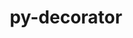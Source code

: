 ---
title: "py-decorator"
layout: cache
categories: [package, develop]
meta: {"versions": ["5.1.1"], "compilers": ["gcc@=11.1.0", "gcc@=11.3.0", "gcc@=11.4.0", "gcc@=9.4.0", "oneapi@=2023.2.0"], "oss": ["ubuntu20.04", "ubuntu22.04"], "platforms": ["linux"], "targets": ["aarch64", "neoverse_v1", "ppc64le", "x86_64_v3"], "stacks": ["data-vis-sdk", "e4s", "e4s-aarch64", "e4s-neoverse_v1", "e4s-oneapi", "e4s-power", "ml-linux-x86_64-cpu", "ml-linux-x86_64-cuda", "ml-linux-x86_64-rocm", "root"], "num_specs": 17, "num_specs_by_stack": {"e4s-neoverse_v1": 2, "root": 17, "e4s-power": 4, "data-vis-sdk": 2, "e4s": 3, "e4s-oneapi": 3, "e4s-aarch64": 2, "ml-linux-x86_64-rocm": 1, "ml-linux-x86_64-cpu": 1, "ml-linux-x86_64-cuda": 1}}
spec_details: [{"hash": "lwtfy6rvwubxto6lo4eglohwmcwvzros", "compiler": "gcc@=11.4.0", "versions": ["5.1.1"], "os": "ubuntu20.04", "platform": "linux", "target": "neoverse_v1", "variants": ["build_system=python_pip"], "stacks": ["e4s-neoverse_v1", "root"], "size": "-", "tarball": "https://binaries.spack.io/develop/build_cache/linux-ubuntu20.04-neoverse_v1/gcc-11.4.0/py-decorator-5.1.1/linux-ubuntu20.04-neoverse_v1-gcc-11.4.0-py-decorator-5.1.1-lwtfy6rvwubxto6lo4eglohwmcwvzros.spack"}, {"hash": "bh7bturiscnvff7jcddonm4q34oylgqm", "compiler": "gcc@=11.4.0", "versions": ["5.1.1"], "os": "ubuntu20.04", "platform": "linux", "target": "neoverse_v1", "variants": ["build_system=python_pip"], "stacks": ["e4s-neoverse_v1", "root"], "size": "-", "tarball": "https://binaries.spack.io/develop/build_cache/linux-ubuntu20.04-neoverse_v1/gcc-11.4.0/py-decorator-5.1.1/linux-ubuntu20.04-neoverse_v1-gcc-11.4.0-py-decorator-5.1.1-bh7bturiscnvff7jcddonm4q34oylgqm.spack"}, {"hash": "ejvkmxubuiyhz6bjkr73roroux677cwb", "compiler": "gcc@=9.4.0", "versions": ["5.1.1"], "os": "ubuntu20.04", "platform": "linux", "target": "ppc64le", "variants": ["build_system=python_pip"], "stacks": ["e4s-power", "root"], "size": "-", "tarball": "https://binaries.spack.io/develop/build_cache/linux-ubuntu20.04-ppc64le/gcc-9.4.0/py-decorator-5.1.1/linux-ubuntu20.04-ppc64le-gcc-9.4.0-py-decorator-5.1.1-ejvkmxubuiyhz6bjkr73roroux677cwb.spack"}, {"hash": "gl4xzyvbhxn3qd6fph2qtqahiiwupb6n", "compiler": "gcc@=9.4.0", "versions": ["5.1.1"], "os": "ubuntu20.04", "platform": "linux", "target": "ppc64le", "variants": ["build_system=python_pip"], "stacks": ["e4s-power", "root"], "size": "-", "tarball": "https://binaries.spack.io/develop/build_cache/linux-ubuntu20.04-ppc64le/gcc-9.4.0/py-decorator-5.1.1/linux-ubuntu20.04-ppc64le-gcc-9.4.0-py-decorator-5.1.1-gl4xzyvbhxn3qd6fph2qtqahiiwupb6n.spack"}, {"hash": "2gmtln572bcjv3moofqxh5kzh3v3c3vg", "compiler": "gcc@=9.4.0", "versions": ["5.1.1"], "os": "ubuntu20.04", "platform": "linux", "target": "ppc64le", "variants": ["build_system=python_pip"], "stacks": ["e4s-power", "root"], "size": "-", "tarball": "https://binaries.spack.io/develop/build_cache/linux-ubuntu20.04-ppc64le/gcc-9.4.0/py-decorator-5.1.1/linux-ubuntu20.04-ppc64le-gcc-9.4.0-py-decorator-5.1.1-2gmtln572bcjv3moofqxh5kzh3v3c3vg.spack"}, {"hash": "lbhuww674prep33ksrggbmq5istd2ckz", "compiler": "gcc@=9.4.0", "versions": ["5.1.1"], "os": "ubuntu20.04", "platform": "linux", "target": "ppc64le", "variants": ["build_system=python_pip"], "stacks": ["e4s-power", "root"], "size": "-", "tarball": "https://binaries.spack.io/develop/build_cache/linux-ubuntu20.04-ppc64le/gcc-9.4.0/py-decorator-5.1.1/linux-ubuntu20.04-ppc64le-gcc-9.4.0-py-decorator-5.1.1-lbhuww674prep33ksrggbmq5istd2ckz.spack"}, {"hash": "n6gswpt6ygvdq3info5bpp3gwpop7n6n", "compiler": "gcc@=11.1.0", "versions": ["5.1.1"], "os": "ubuntu20.04", "platform": "linux", "target": "x86_64_v3", "variants": ["build_system=python_pip"], "stacks": ["root", "data-vis-sdk"], "size": "-", "tarball": "https://binaries.spack.io/develop/build_cache/linux-ubuntu20.04-x86_64_v3/gcc-11.1.0/py-decorator-5.1.1/linux-ubuntu20.04-x86_64_v3-gcc-11.1.0-py-decorator-5.1.1-n6gswpt6ygvdq3info5bpp3gwpop7n6n.spack"}, {"hash": "6qoqt7646chhdgdryhslguqltl65kscx", "compiler": "gcc@=11.1.0", "versions": ["5.1.1"], "os": "ubuntu20.04", "platform": "linux", "target": "x86_64_v3", "variants": ["build_system=python_pip"], "stacks": ["root", "data-vis-sdk"], "size": "-", "tarball": "https://binaries.spack.io/develop/build_cache/linux-ubuntu20.04-x86_64_v3/gcc-11.1.0/py-decorator-5.1.1/linux-ubuntu20.04-x86_64_v3-gcc-11.1.0-py-decorator-5.1.1-6qoqt7646chhdgdryhslguqltl65kscx.spack"}, {"hash": "hi7jksk6fddcjb6wkcuza3hso6h5oeuh", "compiler": "gcc@=11.4.0", "versions": ["5.1.1"], "os": "ubuntu20.04", "platform": "linux", "target": "x86_64_v3", "variants": ["build_system=python_pip"], "stacks": ["root", "e4s"], "size": "-", "tarball": "https://binaries.spack.io/develop/build_cache/linux-ubuntu20.04-x86_64_v3/gcc-11.4.0/py-decorator-5.1.1/linux-ubuntu20.04-x86_64_v3-gcc-11.4.0-py-decorator-5.1.1-hi7jksk6fddcjb6wkcuza3hso6h5oeuh.spack"}, {"hash": "ogt2fwavt3b2z2li2a5i5gm7eguz5vyw", "compiler": "gcc@=11.4.0", "versions": ["5.1.1"], "os": "ubuntu20.04", "platform": "linux", "target": "x86_64_v3", "variants": ["build_system=python_pip"], "stacks": ["root", "e4s"], "size": "-", "tarball": "https://binaries.spack.io/develop/build_cache/linux-ubuntu20.04-x86_64_v3/gcc-11.4.0/py-decorator-5.1.1/linux-ubuntu20.04-x86_64_v3-gcc-11.4.0-py-decorator-5.1.1-ogt2fwavt3b2z2li2a5i5gm7eguz5vyw.spack"}, {"hash": "vw46a5df7xdlmrd7q3braqtvhuyq6t4v", "compiler": "gcc@=11.4.0", "versions": ["5.1.1"], "os": "ubuntu20.04", "platform": "linux", "target": "x86_64_v3", "variants": ["build_system=python_pip"], "stacks": ["root", "e4s"], "size": "-", "tarball": "https://binaries.spack.io/develop/build_cache/linux-ubuntu20.04-x86_64_v3/gcc-11.4.0/py-decorator-5.1.1/linux-ubuntu20.04-x86_64_v3-gcc-11.4.0-py-decorator-5.1.1-vw46a5df7xdlmrd7q3braqtvhuyq6t4v.spack"}, {"hash": "rd47eg7zsqul45zh3yr2o2nqzuiljrk6", "compiler": "oneapi@=2023.2.0", "versions": ["5.1.1"], "os": "ubuntu20.04", "platform": "linux", "target": "x86_64_v3", "variants": ["build_system=python_pip"], "stacks": ["root", "e4s-oneapi"], "size": "-", "tarball": "https://binaries.spack.io/develop/build_cache/linux-ubuntu20.04-x86_64_v3/oneapi-2023.2.0/py-decorator-5.1.1/linux-ubuntu20.04-x86_64_v3-oneapi-2023.2.0-py-decorator-5.1.1-rd47eg7zsqul45zh3yr2o2nqzuiljrk6.spack"}, {"hash": "ivjuqlioy5tbgtddlbvbkwlh3tncp6ts", "compiler": "oneapi@=2023.2.0", "versions": ["5.1.1"], "os": "ubuntu20.04", "platform": "linux", "target": "x86_64_v3", "variants": ["build_system=python_pip"], "stacks": ["root", "e4s-oneapi"], "size": "-", "tarball": "https://binaries.spack.io/develop/build_cache/linux-ubuntu20.04-x86_64_v3/oneapi-2023.2.0/py-decorator-5.1.1/linux-ubuntu20.04-x86_64_v3-oneapi-2023.2.0-py-decorator-5.1.1-ivjuqlioy5tbgtddlbvbkwlh3tncp6ts.spack"}, {"hash": "ndbchsfyucaphkfjkzdk3fd455r4wizm", "compiler": "oneapi@=2023.2.0", "versions": ["5.1.1"], "os": "ubuntu20.04", "platform": "linux", "target": "x86_64_v3", "variants": ["build_system=python_pip"], "stacks": ["root", "e4s-oneapi"], "size": "-", "tarball": "https://binaries.spack.io/develop/build_cache/linux-ubuntu20.04-x86_64_v3/oneapi-2023.2.0/py-decorator-5.1.1/linux-ubuntu20.04-x86_64_v3-oneapi-2023.2.0-py-decorator-5.1.1-ndbchsfyucaphkfjkzdk3fd455r4wizm.spack"}, {"hash": "yw4rbheab5lr6cqvpoe6aexkgwq3hw3c", "compiler": "gcc@=11.4.0", "versions": ["5.1.1"], "os": "ubuntu22.04", "platform": "linux", "target": "aarch64", "variants": ["build_system=python_pip"], "stacks": ["root", "e4s-aarch64"], "size": "-", "tarball": "https://binaries.spack.io/develop/build_cache/linux-ubuntu22.04-aarch64/gcc-11.4.0/py-decorator-5.1.1/linux-ubuntu22.04-aarch64-gcc-11.4.0-py-decorator-5.1.1-yw4rbheab5lr6cqvpoe6aexkgwq3hw3c.spack"}, {"hash": "7eibgfhpj2x6tsgudt6ref2xg55v3vuu", "compiler": "gcc@=11.4.0", "versions": ["5.1.1"], "os": "ubuntu22.04", "platform": "linux", "target": "aarch64", "variants": ["build_system=python_pip"], "stacks": ["root", "e4s-aarch64"], "size": "-", "tarball": "https://binaries.spack.io/develop/build_cache/linux-ubuntu22.04-aarch64/gcc-11.4.0/py-decorator-5.1.1/linux-ubuntu22.04-aarch64-gcc-11.4.0-py-decorator-5.1.1-7eibgfhpj2x6tsgudt6ref2xg55v3vuu.spack"}, {"hash": "cfopsytv6uz22tmr57ug7srpwpsrrley", "compiler": "gcc@=11.3.0", "versions": ["5.1.1"], "os": "ubuntu22.04", "platform": "linux", "target": "x86_64_v3", "variants": ["build_system=python_pip"], "stacks": ["ml-linux-x86_64-rocm", "ml-linux-x86_64-cpu", "ml-linux-x86_64-cuda", "root"], "size": "-", "tarball": "https://binaries.spack.io/develop/build_cache/linux-ubuntu22.04-x86_64_v3/gcc-11.3.0/py-decorator-5.1.1/linux-ubuntu22.04-x86_64_v3-gcc-11.3.0-py-decorator-5.1.1-cfopsytv6uz22tmr57ug7srpwpsrrley.spack"}]
---